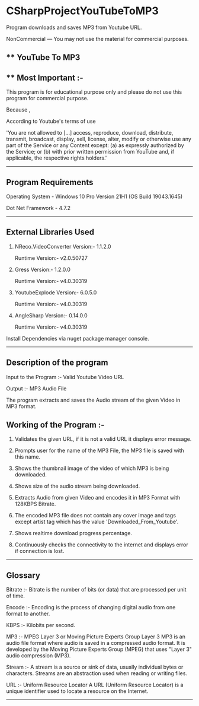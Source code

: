# CSharpProjectYouTubeToMP3
Program downloads and saves MP3 from Youtube URL. 

NonCommercial — You may not use the material for commercial purposes.

** YouTube To MP3
---------------------

** Most Important :- 
----------------------

This program is for educational purpose only and please do not use this program for commercial 
purpose. 

Because , 
 
According to Youtube's terms of use 

'You are not allowed to [...] access, reproduce, download, distribute, transmit, 
broadcast, display, sell, license, alter, modify or otherwise use any part of 
the Service or any Content except: (a) as expressly authorized by the Service; 
or (b) with prior written permission from YouTube and, if applicable, 
the respective rights holders.'

---------------------------------------------------------------------------------------------------

Program Requirements
---------------------------------------------------------------------------------------------------
Operating System  - Windows 10 Pro Version 21H1 (OS Build 19043.1645)

Dot Net Framework - 4.7.2

---------------------------------------------------------------------------------------------------


External Libraries Used
----------------------------

1. NReco.VideoConverter 
   Version:-  1.1.2.0   
   
   Runtime Version:-  v2.0.50727

2. Gress 
   Version:-  1.2.0.0   
   
   Runtime Version:-  v4.0.30319

3. YoutubeExplode
   Version:-  6.0.5.0   
   
   Runtime Version:-  v4.0.30319

4. AngleSharp
   Version:-  0.14.0.0  
   
   Runtime Version:-  v4.0.30319

Install Dependencies via nuget package manager console.

---------------------------------------------------------------------------------------------------


Description of the program 
---------------------------------------------------------------------------------------------------

Input to the Program :- Valid Youtube Video URL

Output :- MP3 Audio File 

The program extracts and saves the Audio stream of the given Video in MP3 format.


Working of the Program :- 
--------------------------

1. Validates the given URL, if it is not a valid URL it displays error message.

2. Prompts user for the name of the MP3 File, the MP3 file is saved with this name.

3. Shows the thumbnail image of the video of which MP3 is being downloaded.

4. Shows size of the audio stream being downloaded.

5. Extracts Audio from given Video and encodes it in MP3 Format with 128KBPS Bitrate.

6. The encoded MP3 file does not contain any cover image and tags 
   except artist tag which has the value 'Downloaded_From_Youtube'.

7. Shows realtime download progress percentage.

8. Continuously checks the connectivity to the internet and displays error if connection is lost.
---------------------------------------------------------------------------------------------------


Glossary 
---------------

Bitrate :-  Bitrate is the number of bits (or data) that are processed per unit of time.

Encode  :-  Encoding is the process of changing digital audio from one format to another.

KBPS    :-  Kilobits per second.

MP3     :-  MPEG Layer 3 or Moving Picture Experts Group Layer 3
            MP3 is an audio file format where audio is saved in a compressed audio format.
            It is developed by the Moving Picture Experts Group (MPEG) 
            that uses "Layer 3" audio compression (MP3). 

Stream  :-  A stream is a source or sink of data, usually individual bytes or characters. 
            Streams are an abstraction used when reading or writing files.

URL     :-  Uniform Resource Locator 
            A URL (Uniform Resource Locator) is a unique identifier used to locate a resource
            on the Internet.

---------------------------------------------------------------------------------------------------




